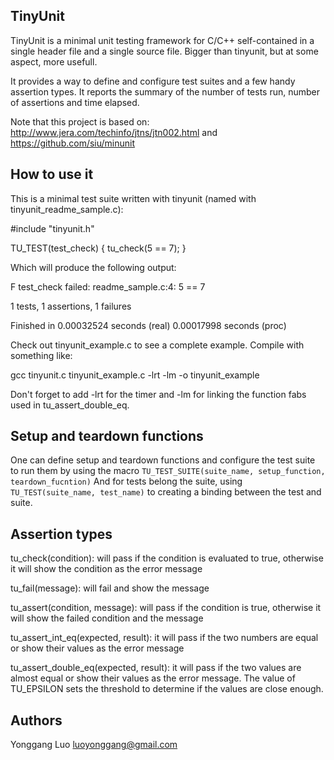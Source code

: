 ## TinyUnit

TinyUnit is a minimal unit testing framework for C/C++ self-contained in a
single header file and a single source file. Bigger than tinyunit, but at some 
aspect, more usefull.

It provides a way to define and configure test suites and a few handy assertion
types.  It reports the summary of the number of tests run, number of assertions
and time elapsed.

Note that this project is based on:
http://www.jera.com/techinfo/jtns/jtn002.html and https://github.com/siu/minunit

## How to use it

This is a minimal test suite written with tinyunit (named with tinyunit_readme_sample.c):

  #include "tinyunit.h"

  TU_TEST(test_check) {
    tu_check(5 == 7);
  }

Which will produce the following output:

  F
  test_check failed:
    readme_sample.c:4: 5 == 7


  1 tests, 1 assertions, 1 failures

  Finished in 0.00032524 seconds (real) 0.00017998 seconds (proc)

Check out tinyunit_example.c to see a complete example. Compile with something
like:

  gcc tinyunit.c tinyunit_example.c -lrt -lm -o tinyunit_example

Don't forget to add -lrt for the timer and -lm for linking the function fabs
used in tu_assert_double_eq.

## Setup and teardown functions

One can define setup and teardown functions and configure the test suite to run
them by using the macro `TU_TEST_SUITE(suite_name, setup_function, teardown_fucntion)`
And for tests belong the suite, using `TU_TEST(suite_name, test_name)` to creating 
a binding between the test and suite.

## Assertion types

tu_check(condition): will pass if the condition is evaluated to true, otherwise
it will show the condition as the error message

tu_fail(message): will fail and show the message

tu_assert(condition, message): will pass if the condition is true, otherwise it
will show the failed condition and the message

tu_assert_int_eq(expected, result): it will pass if the two numbers are
equal or show their values as the error message

tu_assert_double_eq(expected, result): it will pass if the two values
are almost equal or show their values as the error message. The value of
TU_EPSILON sets the threshold to determine if the values are close enough.

## Authors

Yonggang Luo <luoyonggang@gmail.com>
